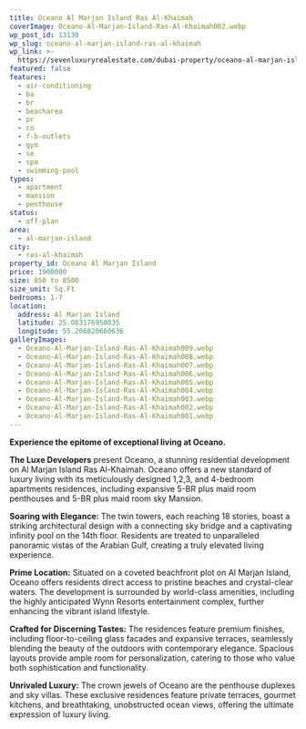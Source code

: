```yaml
---
title: Oceano Al Marjan Island Ras Al-Khaimah
coverImage: Oceano-Al-Marjan-Island-Ras-Al-Khaimah002.webp
wp_post_id: 13130
wp_slug: oceano-al-marjan-island-ras-al-khaimah
wp_link: >-
  https://sevenluxuryrealestate.com/dubai-property/oceano-al-marjan-island-ras-al-khaimah/
featured: false
features:
  - air-conditioning
  - ba
  - br
  - beacharea
  - pr
  - co
  - f-b-outlets
  - gym
  - se
  - spa
  - swimming-pool
types:
  - apartment
  - mansion
  - penthouse
status:
  - off-plan
area:
  - al-marjan-island
city:
  - ras-al-khaimah
property_id: Oceano Al Marjan Island
price: 1900000
size: 850 to 8500
size_unit: Sq.Ft
bedrooms: 1-7
location:
  address: Al Marjan Island
  latitude: 25.083176950035
  longitude: 55.206820660636
galleryImages:
  - Oceano-Al-Marjan-Island-Ras-Al-Khaimah009.webp
  - Oceano-Al-Marjan-Island-Ras-Al-Khaimah008.webp
  - Oceano-Al-Marjan-Island-Ras-Al-Khaimah007.webp
  - Oceano-Al-Marjan-Island-Ras-Al-Khaimah006.webp
  - Oceano-Al-Marjan-Island-Ras-Al-Khaimah005.webp
  - Oceano-Al-Marjan-Island-Ras-Al-Khaimah004.webp
  - Oceano-Al-Marjan-Island-Ras-Al-Khaimah003.webp
  - Oceano-Al-Marjan-Island-Ras-Al-Khaimah002.webp
  - Oceano-Al-Marjan-Island-Ras-Al-Khaimah001.webp
---
```


**Experience the epitome of exceptional living at Oceano.**

**The Luxe Developers** present Oceano, a stunning residential development on Al Marjan Island Ras Al-Khaimah. Oceano offers a new standard of luxury living with its meticulously designed 1,2,3, and 4-bedroom apartments residences, including expansive 5-BR plus maid room penthouses and 5-BR plus maid room sky Mansion.

**Soaring with Elegance:** The twin towers, each reaching 18 stories, boast a striking architectural design with a connecting sky bridge and a captivating infinity pool on the 14th floor. Residents are treated to unparalleled panoramic vistas of the Arabian Gulf, creating a truly elevated living experience.

**Prime Location:** Situated on a coveted beachfront plot on Al Marjan Island, Oceano offers residents direct access to pristine beaches and crystal-clear waters. The development is surrounded by world-class amenities, including the highly anticipated Wynn Resorts entertainment complex, further enhancing the vibrant island lifestyle.

**Crafted for Discerning Tastes:** The residences feature premium finishes, including floor-to-ceiling glass facades and expansive terraces, seamlessly blending the beauty of the outdoors with contemporary elegance. Spacious layouts provide ample room for personalization, catering to those who value both sophistication and functionality.

**Unrivaled Luxury:** The crown jewels of Oceano are the penthouse duplexes and sky villas. These exclusive residences feature private terraces, gourmet kitchens, and breathtaking, unobstructed ocean views, offering the ultimate expression of luxury living.

